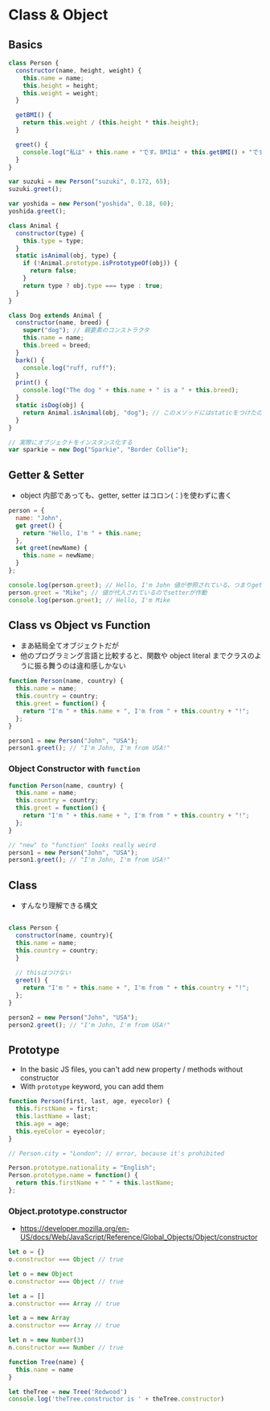 # Class & Object

## Basics

```js
class Person {
  constructor(name, height, weight) {
    this.name = name;
    this.height = height;
    this.weight = weight;
  }

  getBMI() {
    return this.weight / (this.height * this.height);
  }

  greet() {
    console.log("私は" + this.name + "です。BMIは" + this.getBMI() + "です");
  }
}

var suzuki = new Person("suzuki", 0.172, 65);
suzuki.greet();

var yoshida = new Person("yoshida", 0.18, 60);
yoshida.greet();
```

```js
class Animal {
  constructor(type) {
    this.type = type;
  }
  static isAnimal(obj, type) {
    if (!Animal.prototype.isPrototypeOf(obj)) {
      return false;
    }
    return type ? obj.type === type : true;
  }
}

class Dog extends Animal {
  constructor(name, breed) {
    super("dog"); // 親要素のコンストラクタ
    this.name = name;
    this.breed = breed;
  }
  bark() {
    console.log("ruff, ruff");
  }
  print() {
    console.log("The dog " + this.name + " is a " + this.breed);
  }
  static isDog(obj) {
    return Animal.isAnimal(obj, "dog"); // このメソッドにはstaticをつけたのでここで使用できる
  }
}

// 実際にオブジェクトをインスタンス化する
var sparkie = new Dog("Sparkie", "Border Collie");
```

## Getter & Setter

- object 内部であっても、getter, setter はコロン(：)を使わずに書く

```js
person = {
  name: "John",
  get greet() {
    return "Hello, I'm " + this.name;
  },
  set greet(newName) {
    this.name = newName;
  }
};

console.log(person.greet); // Hello, I'm John 値が参照されている、つまりgetされているのでgetterが作動
person.greet = "Mike"; // 値が代入されているのでsetterが作動
console.log(person.greet); // Hello, I'm Mike
```

## Class vs Object vs Function

- まあ結局全てオブジェクトだが
- 他のプログラミング言語と比較すると、関数や object literal までクラスのように振る舞うのは違和感しかない

```js
function Person(name, country) {
  this.name = name;
  this.country = country;
  this.greet = function() {
    return "I'm " + this.name + ", I'm from " + this.country + "!";
  };
}

person1 = new Person("John", "USA");
person1.greet(); // "I'm John, I'm from USA!"
```

### Object Constructor with `function`

```js
function Person(name, country) {
  this.name = name;
  this.country = country;
  this.greet = function() {
    return "I'm " + this.name + ", I'm from " + this.country + "!";
  };
}

// "new" to "function" looks really weird
person1 = new Person("John", "USA");
person1.greet(); // "I'm John, I'm from USA!"
```

## Class

- すんなり理解できる構文

```js

class Person {
  constructor(name, country){
  this.name = name;
  this.country = country;
  }
  
  // thisはつけない
  greet() {
    return "I'm " + this.name + ", I'm from " + this.country + "!";
  };
}

person2 = new Person("John", "USA");
person2.greet(); // "I'm John, I'm from USA!"
```


## Prototype

- In the basic JS files, you can't add new property / methods without constructor
- With `prototype` keyword, you can add them

```js
function Person(first, last, age, eyecolor) {
  this.firstName = first;
  this.lastName = last;
  this.age = age;
  this.eyeColor = eyecolor;
}

// Person.city = "London"; // error, because it's prohibited

Person.prototype.nationality = "English";
Person.prototype.name = function() {
  return this.firstName + " " + this.lastName;
};
```

### Object.prototype.constructor

- https://developer.mozilla.org/en-US/docs/Web/JavaScript/Reference/Global_Objects/Object/constructor

```js
let o = {}
o.constructor === Object // true

let o = new Object
o.constructor === Object // true

let a = []
a.constructor === Array // true

let a = new Array
a.constructor === Array // true

let n = new Number(3)
n.constructor === Number // true
```

```js
function Tree(name) {
  this.name = name
}

let theTree = new Tree('Redwood')
console.log('theTree.constructor is ' + theTree.constructor)
```